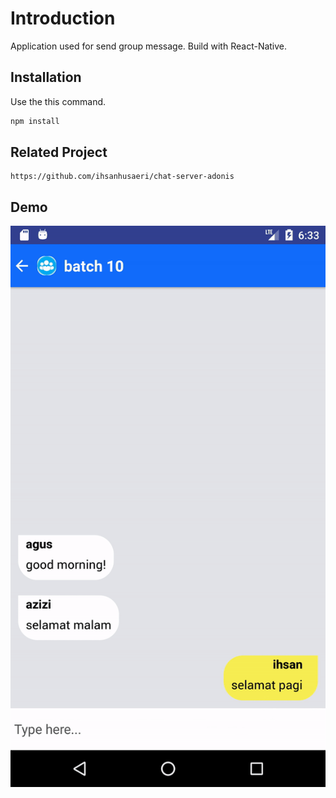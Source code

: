 # Introduction

Application used for send group message. Build with React-Native.

## Installation

Use the this command.

```bash
npm install
```

## Related Project

```
https://github.com/ihsanhusaeri/chat-server-adonis
```


## Demo

<div align="center">
<img src="https://github.com/ihsanhusaeri/chat-ui/blob/master/group_chat.gif"/>
</div>


